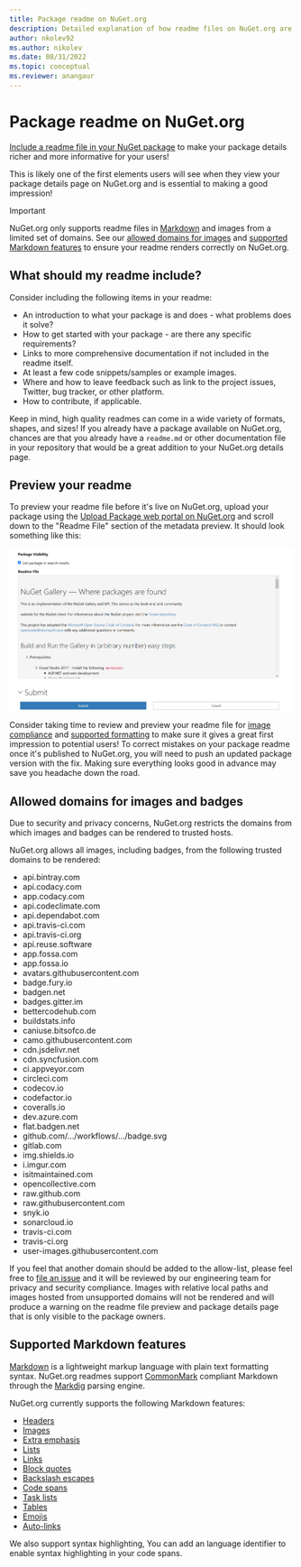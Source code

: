 ```yaml
---
title: Package readme on NuGet.org
description: Detailed explanation of how readme files on NuGet.org are rendered and what to do when you run into issues.
author: nkolev92
ms.author: nikolev
ms.date: 08/31/2022
ms.topic: conceptual
ms.reviewer: anangaur
---
```


# Package readme on NuGet.org

[Include a readme file in your NuGet package](/nuget/reference/msbuild-targets#packagereadmefile) to make your package details richer and more informative for your users!

This is likely one of the first elements users will see when they view your package details page on NuGet.org and is essential to making a good impression!

> [!IMPORTANT]
> NuGet.org only supports readme files in [Markdown](https://daringfireball.net/projects/markdown/) and images from a limited set of domains. See our [allowed domains for images](#allowed-domains-for-images-and-badges) and [supported Markdown features](#supported-markdown-features) to ensure your readme renders correctly on NuGet.org.

## What should my readme include?

Consider including the following items in your readme:
* An introduction to what your package is and does - what problems does it solve?
* How to get started with your package - are there any specific requirements?
* Links to more comprehensive documentation if not included in the readme itself.
* At least a few code snippets/samples or example images.
* Where and how to leave feedback such as link to the project issues, Twitter, bug tracker, or other platform.
* How to contribute, if applicable.

Keep in mind, high quality readmes can come in a wide variety of formats, shapes, and sizes! If you already have a package available on NuGet.org, chances are that you already have a `readme.md` or other documentation file in your repository that would be a great addition to your NuGet.org details page.

## Preview your readme

To preview your readme file before it's live on NuGet.org, upload your package using the [Upload Package web portal on NuGet.org](/nuget/nuget-org/publish-a-package#web-portal-use-the-upload-package-tab-on-nugetorg) and scroll down to the "Readme File" section of the metadata preview. It should look something like this:

![Readme File preview](media\readme-upload-preview.PNG)

Consider taking time to review and preview your readme file for [image compliance](#allowed-domains-for-images-and-badges) and [supported formatting](#supported-markdown-features) to make sure it gives a great first impression to potential users! To correct mistakes on your package readme once it's published to NuGet.org, you will need to push an updated package version with the fix. Making sure everything looks good in advance may save you headache down the road.
## Allowed domains for images and badges

Due to security and privacy concerns, NuGet.org restricts the domains from which images and badges can be rendered to trusted hosts. 

NuGet.org allows all images, including badges, from the following trusted domains to be rendered:
* api.bintray.com
* api.codacy.com
* app.codacy.com
* api.codeclimate.com
* api.dependabot.com
* api.travis-ci.com
* api.travis-ci.org
* api.reuse.software
* app.fossa.com
* app.fossa.io
* avatars.githubusercontent.com
* badge.fury.io
* badgen.net
* badges.gitter.im
* bettercodehub.com
* buildstats.info
* caniuse.bitsofco.de
* camo.githubusercontent.com
* cdn.jsdelivr.net
* cdn.syncfusion.com
* ci.appveyor.com
* circleci.com
* codecov.io
* codefactor.io
* coveralls.io
* dev.azure.com
* flat.badgen.net
* github.com/.../workflows/.../badge.svg
* gitlab.com
* img.shields.io
* i.imgur.com
* isitmaintained.com
* opencollective.com
* raw.github.com
* raw.githubusercontent.com
* snyk.io
* sonarcloud.io
* travis-ci.com
* travis-ci.org
* user-images.githubusercontent.com

If you feel that another domain should be added to the allow-list, please feel free to [file an issue](https://github.com/NuGet/NuGetGallery/issues) and it will be reviewed by our engineering team for privacy and security compliance. Images with relative local paths and images hosted from unsupported domains will not be rendered and will produce a warning on the readme file preview and package details page that is only visible to the package owners.

## Supported Markdown features
[Markdown](https://daringfireball.net/projects/markdown/) is a lightweight markup language with plain text formatting syntax. NuGet.org readmes support [CommonMark](https://commonmark.org/) compliant Markdown through the [Markdig](https://github.com/lunet-io/markdig) parsing engine.

NuGet.org currently supports the following Markdown features:
* [Headers](https://spec.commonmark.org/0.29/#atx-headings)
* [Images](https://spec.commonmark.org/0.29/#images)
* [Extra emphasis](https://github.com/xoofx/markdig/blob/master/src/Markdig.Tests/Specs/EmphasisExtraSpecs.md)
* [Lists](https://spec.commonmark.org/0.29/#lists)
* [Links](https://spec.commonmark.org/0.29/#links)
* [Block quotes](https://spec.commonmark.org/0.29/#block-quotes)
* [Backslash escapes](https://spec.commonmark.org/0.29/#backslash-escapes)
* [Code spans](https://spec.commonmark.org/0.29/#code-spans)
* [Task lists](https://github.com/xoofx/markdig/blob/master/src/Markdig.Tests/Specs/TaskListSpecs.md)
* [Tables](https://github.com/xoofx/markdig/blob/master/src/Markdig.Tests/Specs/PipeTableSpecs.md)
* [Emojis](https://github.com/xoofx/markdig/blob/master/src/Markdig.Tests/Specs/EmojiSpecs.md)
* [Auto-links](https://github.com/xoofx/markdig/blob/master/src/Markdig.Tests/Specs/AutoLinks.md)

We also support syntax highlighting, You can add an language identifier to enable syntax highlighting in your code spans.
